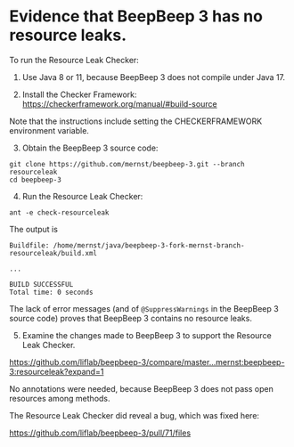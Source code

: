 # Evidence that BeepBeep 3 has no resource leaks.

To run the Resource Leak Checker:

1. Use Java 8 or 11, because BeepBeep 3 does not compile under Java 17.

2. Install the Checker Framework:
https://checkerframework.org/manual/#build-source

Note that the instructions include setting the CHECKERFRAMEWORK environment variable.

3. Obtain the BeepBeep 3 source code:

```
git clone https://github.com/mernst/beepbeep-3.git --branch resourceleak
cd beepbeep-3
```

4. Run the Resource Leak Checker:

```
ant -e check-resourceleak
```

The output is

```
Buildfile: /home/mernst/java/beepbeep-3-fork-mernst-branch-resourceleak/build.xml

...

BUILD SUCCESSFUL
Total time: 0 seconds
```

The lack of error messages (and of `@SuppressWarnings` in the BeepBeep 3 source code) proves that BeepBeep 3 contains no resource leaks.

5. Examine the changes made to BeepBeep 3 to support the Resource Leak Checker.

https://github.com/liflab/beepbeep-3/compare/master...mernst:beepbeep-3:resourceleak?expand=1

No annotations were needed, because BeepBeep 3 does not pass open resources among methods.

The Resource Leak Checker did reveal a bug, which was fixed here:

https://github.com/liflab/beepbeep-3/pull/71/files

